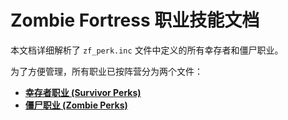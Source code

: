 # Zombie Fortress 职业技能文档

本文档详细解析了 `zf_perk.inc` 文件中定义的所有幸存者和僵尸职业。

为了方便管理，所有职业已按阵营分为两个文件：

*   **[幸存者职业 (Survivor Perks)](./survivor_perks.md)**
*   **[僵尸职业 (Zombie Perks)](./zombie_perks.md)**
